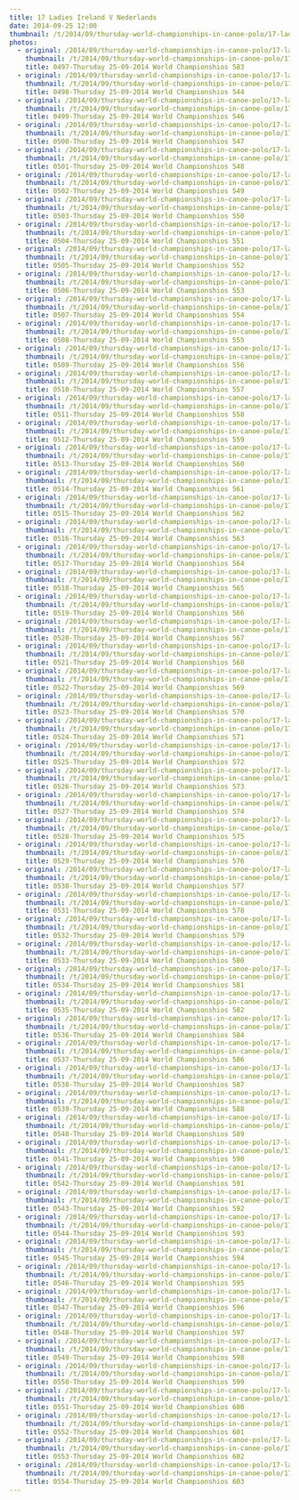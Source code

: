 ```yaml
---
title: 17 Ladies Ireland V Nederlands
date: 2014-09-25 12:00
thumbnail: /t/2014/09/thursday-world-championships-in-canoe-polo/17-ladies-ireland-v-nederlands/0497-thursday-25-09-2014-world-championshios-583.jpg
photos:
  - original: /2014/09/thursday-world-championships-in-canoe-polo/17-ladies-ireland-v-nederlands/0497-thursday-25-09-2014-world-championshios-583.jpg
    thumbnail: /t/2014/09/thursday-world-championships-in-canoe-polo/17-ladies-ireland-v-nederlands/0497-thursday-25-09-2014-world-championshios-583.jpg
    title: 0497-Thursday 25-09-2014 World Championshios 583
  - original: /2014/09/thursday-world-championships-in-canoe-polo/17-ladies-ireland-v-nederlands/0498-thursday-25-09-2014-world-championshios-544.jpg
    thumbnail: /t/2014/09/thursday-world-championships-in-canoe-polo/17-ladies-ireland-v-nederlands/0498-thursday-25-09-2014-world-championshios-544.jpg
    title: 0498-Thursday 25-09-2014 World Championshios 544
  - original: /2014/09/thursday-world-championships-in-canoe-polo/17-ladies-ireland-v-nederlands/0499-thursday-25-09-2014-world-championshios-546.jpg
    thumbnail: /t/2014/09/thursday-world-championships-in-canoe-polo/17-ladies-ireland-v-nederlands/0499-thursday-25-09-2014-world-championshios-546.jpg
    title: 0499-Thursday 25-09-2014 World Championshios 546
  - original: /2014/09/thursday-world-championships-in-canoe-polo/17-ladies-ireland-v-nederlands/0500-thursday-25-09-2014-world-championshios-547.jpg
    thumbnail: /t/2014/09/thursday-world-championships-in-canoe-polo/17-ladies-ireland-v-nederlands/0500-thursday-25-09-2014-world-championshios-547.jpg
    title: 0500-Thursday 25-09-2014 World Championshios 547
  - original: /2014/09/thursday-world-championships-in-canoe-polo/17-ladies-ireland-v-nederlands/0501-thursday-25-09-2014-world-championshios-548.jpg
    thumbnail: /t/2014/09/thursday-world-championships-in-canoe-polo/17-ladies-ireland-v-nederlands/0501-thursday-25-09-2014-world-championshios-548.jpg
    title: 0501-Thursday 25-09-2014 World Championshios 548
  - original: /2014/09/thursday-world-championships-in-canoe-polo/17-ladies-ireland-v-nederlands/0502-thursday-25-09-2014-world-championshios-549.jpg
    thumbnail: /t/2014/09/thursday-world-championships-in-canoe-polo/17-ladies-ireland-v-nederlands/0502-thursday-25-09-2014-world-championshios-549.jpg
    title: 0502-Thursday 25-09-2014 World Championshios 549
  - original: /2014/09/thursday-world-championships-in-canoe-polo/17-ladies-ireland-v-nederlands/0503-thursday-25-09-2014-world-championshios-550.jpg
    thumbnail: /t/2014/09/thursday-world-championships-in-canoe-polo/17-ladies-ireland-v-nederlands/0503-thursday-25-09-2014-world-championshios-550.jpg
    title: 0503-Thursday 25-09-2014 World Championshios 550
  - original: /2014/09/thursday-world-championships-in-canoe-polo/17-ladies-ireland-v-nederlands/0504-thursday-25-09-2014-world-championshios-551.jpg
    thumbnail: /t/2014/09/thursday-world-championships-in-canoe-polo/17-ladies-ireland-v-nederlands/0504-thursday-25-09-2014-world-championshios-551.jpg
    title: 0504-Thursday 25-09-2014 World Championshios 551
  - original: /2014/09/thursday-world-championships-in-canoe-polo/17-ladies-ireland-v-nederlands/0505-thursday-25-09-2014-world-championshios-552.jpg
    thumbnail: /t/2014/09/thursday-world-championships-in-canoe-polo/17-ladies-ireland-v-nederlands/0505-thursday-25-09-2014-world-championshios-552.jpg
    title: 0505-Thursday 25-09-2014 World Championshios 552
  - original: /2014/09/thursday-world-championships-in-canoe-polo/17-ladies-ireland-v-nederlands/0506-thursday-25-09-2014-world-championshios-553.jpg
    thumbnail: /t/2014/09/thursday-world-championships-in-canoe-polo/17-ladies-ireland-v-nederlands/0506-thursday-25-09-2014-world-championshios-553.jpg
    title: 0506-Thursday 25-09-2014 World Championshios 553
  - original: /2014/09/thursday-world-championships-in-canoe-polo/17-ladies-ireland-v-nederlands/0507-thursday-25-09-2014-world-championshios-554.jpg
    thumbnail: /t/2014/09/thursday-world-championships-in-canoe-polo/17-ladies-ireland-v-nederlands/0507-thursday-25-09-2014-world-championshios-554.jpg
    title: 0507-Thursday 25-09-2014 World Championshios 554
  - original: /2014/09/thursday-world-championships-in-canoe-polo/17-ladies-ireland-v-nederlands/0508-thursday-25-09-2014-world-championshios-555.jpg
    thumbnail: /t/2014/09/thursday-world-championships-in-canoe-polo/17-ladies-ireland-v-nederlands/0508-thursday-25-09-2014-world-championshios-555.jpg
    title: 0508-Thursday 25-09-2014 World Championshios 555
  - original: /2014/09/thursday-world-championships-in-canoe-polo/17-ladies-ireland-v-nederlands/0509-thursday-25-09-2014-world-championshios-556.jpg
    thumbnail: /t/2014/09/thursday-world-championships-in-canoe-polo/17-ladies-ireland-v-nederlands/0509-thursday-25-09-2014-world-championshios-556.jpg
    title: 0509-Thursday 25-09-2014 World Championshios 556
  - original: /2014/09/thursday-world-championships-in-canoe-polo/17-ladies-ireland-v-nederlands/0510-thursday-25-09-2014-world-championshios-557.jpg
    thumbnail: /t/2014/09/thursday-world-championships-in-canoe-polo/17-ladies-ireland-v-nederlands/0510-thursday-25-09-2014-world-championshios-557.jpg
    title: 0510-Thursday 25-09-2014 World Championshios 557
  - original: /2014/09/thursday-world-championships-in-canoe-polo/17-ladies-ireland-v-nederlands/0511-thursday-25-09-2014-world-championshios-558.jpg
    thumbnail: /t/2014/09/thursday-world-championships-in-canoe-polo/17-ladies-ireland-v-nederlands/0511-thursday-25-09-2014-world-championshios-558.jpg
    title: 0511-Thursday 25-09-2014 World Championshios 558
  - original: /2014/09/thursday-world-championships-in-canoe-polo/17-ladies-ireland-v-nederlands/0512-thursday-25-09-2014-world-championshios-559.jpg
    thumbnail: /t/2014/09/thursday-world-championships-in-canoe-polo/17-ladies-ireland-v-nederlands/0512-thursday-25-09-2014-world-championshios-559.jpg
    title: 0512-Thursday 25-09-2014 World Championshios 559
  - original: /2014/09/thursday-world-championships-in-canoe-polo/17-ladies-ireland-v-nederlands/0513-thursday-25-09-2014-world-championshios-560.jpg
    thumbnail: /t/2014/09/thursday-world-championships-in-canoe-polo/17-ladies-ireland-v-nederlands/0513-thursday-25-09-2014-world-championshios-560.jpg
    title: 0513-Thursday 25-09-2014 World Championshios 560
  - original: /2014/09/thursday-world-championships-in-canoe-polo/17-ladies-ireland-v-nederlands/0514-thursday-25-09-2014-world-championshios-561.jpg
    thumbnail: /t/2014/09/thursday-world-championships-in-canoe-polo/17-ladies-ireland-v-nederlands/0514-thursday-25-09-2014-world-championshios-561.jpg
    title: 0514-Thursday 25-09-2014 World Championshios 561
  - original: /2014/09/thursday-world-championships-in-canoe-polo/17-ladies-ireland-v-nederlands/0515-thursday-25-09-2014-world-championshios-562.jpg
    thumbnail: /t/2014/09/thursday-world-championships-in-canoe-polo/17-ladies-ireland-v-nederlands/0515-thursday-25-09-2014-world-championshios-562.jpg
    title: 0515-Thursday 25-09-2014 World Championshios 562
  - original: /2014/09/thursday-world-championships-in-canoe-polo/17-ladies-ireland-v-nederlands/0516-thursday-25-09-2014-world-championshios-563.jpg
    thumbnail: /t/2014/09/thursday-world-championships-in-canoe-polo/17-ladies-ireland-v-nederlands/0516-thursday-25-09-2014-world-championshios-563.jpg
    title: 0516-Thursday 25-09-2014 World Championshios 563
  - original: /2014/09/thursday-world-championships-in-canoe-polo/17-ladies-ireland-v-nederlands/0517-thursday-25-09-2014-world-championshios-564.jpg
    thumbnail: /t/2014/09/thursday-world-championships-in-canoe-polo/17-ladies-ireland-v-nederlands/0517-thursday-25-09-2014-world-championshios-564.jpg
    title: 0517-Thursday 25-09-2014 World Championshios 564
  - original: /2014/09/thursday-world-championships-in-canoe-polo/17-ladies-ireland-v-nederlands/0518-thursday-25-09-2014-world-championshios-565.jpg
    thumbnail: /t/2014/09/thursday-world-championships-in-canoe-polo/17-ladies-ireland-v-nederlands/0518-thursday-25-09-2014-world-championshios-565.jpg
    title: 0518-Thursday 25-09-2014 World Championshios 565
  - original: /2014/09/thursday-world-championships-in-canoe-polo/17-ladies-ireland-v-nederlands/0519-thursday-25-09-2014-world-championshios-566.jpg
    thumbnail: /t/2014/09/thursday-world-championships-in-canoe-polo/17-ladies-ireland-v-nederlands/0519-thursday-25-09-2014-world-championshios-566.jpg
    title: 0519-Thursday 25-09-2014 World Championshios 566
  - original: /2014/09/thursday-world-championships-in-canoe-polo/17-ladies-ireland-v-nederlands/0520-thursday-25-09-2014-world-championshios-567.jpg
    thumbnail: /t/2014/09/thursday-world-championships-in-canoe-polo/17-ladies-ireland-v-nederlands/0520-thursday-25-09-2014-world-championshios-567.jpg
    title: 0520-Thursday 25-09-2014 World Championshios 567
  - original: /2014/09/thursday-world-championships-in-canoe-polo/17-ladies-ireland-v-nederlands/0521-thursday-25-09-2014-world-championshios-568.jpg
    thumbnail: /t/2014/09/thursday-world-championships-in-canoe-polo/17-ladies-ireland-v-nederlands/0521-thursday-25-09-2014-world-championshios-568.jpg
    title: 0521-Thursday 25-09-2014 World Championshios 568
  - original: /2014/09/thursday-world-championships-in-canoe-polo/17-ladies-ireland-v-nederlands/0522-thursday-25-09-2014-world-championshios-569.jpg
    thumbnail: /t/2014/09/thursday-world-championships-in-canoe-polo/17-ladies-ireland-v-nederlands/0522-thursday-25-09-2014-world-championshios-569.jpg
    title: 0522-Thursday 25-09-2014 World Championshios 569
  - original: /2014/09/thursday-world-championships-in-canoe-polo/17-ladies-ireland-v-nederlands/0523-thursday-25-09-2014-world-championshios-570.jpg
    thumbnail: /t/2014/09/thursday-world-championships-in-canoe-polo/17-ladies-ireland-v-nederlands/0523-thursday-25-09-2014-world-championshios-570.jpg
    title: 0523-Thursday 25-09-2014 World Championshios 570
  - original: /2014/09/thursday-world-championships-in-canoe-polo/17-ladies-ireland-v-nederlands/0524-thursday-25-09-2014-world-championshios-571.jpg
    thumbnail: /t/2014/09/thursday-world-championships-in-canoe-polo/17-ladies-ireland-v-nederlands/0524-thursday-25-09-2014-world-championshios-571.jpg
    title: 0524-Thursday 25-09-2014 World Championshios 571
  - original: /2014/09/thursday-world-championships-in-canoe-polo/17-ladies-ireland-v-nederlands/0525-thursday-25-09-2014-world-championshios-572.jpg
    thumbnail: /t/2014/09/thursday-world-championships-in-canoe-polo/17-ladies-ireland-v-nederlands/0525-thursday-25-09-2014-world-championshios-572.jpg
    title: 0525-Thursday 25-09-2014 World Championshios 572
  - original: /2014/09/thursday-world-championships-in-canoe-polo/17-ladies-ireland-v-nederlands/0526-thursday-25-09-2014-world-championshios-573.jpg
    thumbnail: /t/2014/09/thursday-world-championships-in-canoe-polo/17-ladies-ireland-v-nederlands/0526-thursday-25-09-2014-world-championshios-573.jpg
    title: 0526-Thursday 25-09-2014 World Championshios 573
  - original: /2014/09/thursday-world-championships-in-canoe-polo/17-ladies-ireland-v-nederlands/0527-thursday-25-09-2014-world-championshios-574.jpg
    thumbnail: /t/2014/09/thursday-world-championships-in-canoe-polo/17-ladies-ireland-v-nederlands/0527-thursday-25-09-2014-world-championshios-574.jpg
    title: 0527-Thursday 25-09-2014 World Championshios 574
  - original: /2014/09/thursday-world-championships-in-canoe-polo/17-ladies-ireland-v-nederlands/0528-thursday-25-09-2014-world-championshios-575.jpg
    thumbnail: /t/2014/09/thursday-world-championships-in-canoe-polo/17-ladies-ireland-v-nederlands/0528-thursday-25-09-2014-world-championshios-575.jpg
    title: 0528-Thursday 25-09-2014 World Championshios 575
  - original: /2014/09/thursday-world-championships-in-canoe-polo/17-ladies-ireland-v-nederlands/0529-thursday-25-09-2014-world-championshios-576.jpg
    thumbnail: /t/2014/09/thursday-world-championships-in-canoe-polo/17-ladies-ireland-v-nederlands/0529-thursday-25-09-2014-world-championshios-576.jpg
    title: 0529-Thursday 25-09-2014 World Championshios 576
  - original: /2014/09/thursday-world-championships-in-canoe-polo/17-ladies-ireland-v-nederlands/0530-thursday-25-09-2014-world-championshios-577.jpg
    thumbnail: /t/2014/09/thursday-world-championships-in-canoe-polo/17-ladies-ireland-v-nederlands/0530-thursday-25-09-2014-world-championshios-577.jpg
    title: 0530-Thursday 25-09-2014 World Championshios 577
  - original: /2014/09/thursday-world-championships-in-canoe-polo/17-ladies-ireland-v-nederlands/0531-thursday-25-09-2014-world-championshios-578.jpg
    thumbnail: /t/2014/09/thursday-world-championships-in-canoe-polo/17-ladies-ireland-v-nederlands/0531-thursday-25-09-2014-world-championshios-578.jpg
    title: 0531-Thursday 25-09-2014 World Championshios 578
  - original: /2014/09/thursday-world-championships-in-canoe-polo/17-ladies-ireland-v-nederlands/0532-thursday-25-09-2014-world-championshios-579.jpg
    thumbnail: /t/2014/09/thursday-world-championships-in-canoe-polo/17-ladies-ireland-v-nederlands/0532-thursday-25-09-2014-world-championshios-579.jpg
    title: 0532-Thursday 25-09-2014 World Championshios 579
  - original: /2014/09/thursday-world-championships-in-canoe-polo/17-ladies-ireland-v-nederlands/0533-thursday-25-09-2014-world-championshios-580.jpg
    thumbnail: /t/2014/09/thursday-world-championships-in-canoe-polo/17-ladies-ireland-v-nederlands/0533-thursday-25-09-2014-world-championshios-580.jpg
    title: 0533-Thursday 25-09-2014 World Championshios 580
  - original: /2014/09/thursday-world-championships-in-canoe-polo/17-ladies-ireland-v-nederlands/0534-thursday-25-09-2014-world-championshios-581.jpg
    thumbnail: /t/2014/09/thursday-world-championships-in-canoe-polo/17-ladies-ireland-v-nederlands/0534-thursday-25-09-2014-world-championshios-581.jpg
    title: 0534-Thursday 25-09-2014 World Championshios 581
  - original: /2014/09/thursday-world-championships-in-canoe-polo/17-ladies-ireland-v-nederlands/0535-thursday-25-09-2014-world-championshios-582.jpg
    thumbnail: /t/2014/09/thursday-world-championships-in-canoe-polo/17-ladies-ireland-v-nederlands/0535-thursday-25-09-2014-world-championshios-582.jpg
    title: 0535-Thursday 25-09-2014 World Championshios 582
  - original: /2014/09/thursday-world-championships-in-canoe-polo/17-ladies-ireland-v-nederlands/0536-thursday-25-09-2014-world-championshios-584.jpg
    thumbnail: /t/2014/09/thursday-world-championships-in-canoe-polo/17-ladies-ireland-v-nederlands/0536-thursday-25-09-2014-world-championshios-584.jpg
    title: 0536-Thursday 25-09-2014 World Championshios 584
  - original: /2014/09/thursday-world-championships-in-canoe-polo/17-ladies-ireland-v-nederlands/0537-thursday-25-09-2014-world-championshios-586.jpg
    thumbnail: /t/2014/09/thursday-world-championships-in-canoe-polo/17-ladies-ireland-v-nederlands/0537-thursday-25-09-2014-world-championshios-586.jpg
    title: 0537-Thursday 25-09-2014 World Championshios 586
  - original: /2014/09/thursday-world-championships-in-canoe-polo/17-ladies-ireland-v-nederlands/0538-thursday-25-09-2014-world-championshios-587.jpg
    thumbnail: /t/2014/09/thursday-world-championships-in-canoe-polo/17-ladies-ireland-v-nederlands/0538-thursday-25-09-2014-world-championshios-587.jpg
    title: 0538-Thursday 25-09-2014 World Championshios 587
  - original: /2014/09/thursday-world-championships-in-canoe-polo/17-ladies-ireland-v-nederlands/0539-thursday-25-09-2014-world-championshios-588.jpg
    thumbnail: /t/2014/09/thursday-world-championships-in-canoe-polo/17-ladies-ireland-v-nederlands/0539-thursday-25-09-2014-world-championshios-588.jpg
    title: 0539-Thursday 25-09-2014 World Championshios 588
  - original: /2014/09/thursday-world-championships-in-canoe-polo/17-ladies-ireland-v-nederlands/0540-thursday-25-09-2014-world-championshios-589.jpg
    thumbnail: /t/2014/09/thursday-world-championships-in-canoe-polo/17-ladies-ireland-v-nederlands/0540-thursday-25-09-2014-world-championshios-589.jpg
    title: 0540-Thursday 25-09-2014 World Championshios 589
  - original: /2014/09/thursday-world-championships-in-canoe-polo/17-ladies-ireland-v-nederlands/0541-thursday-25-09-2014-world-championshios-590.jpg
    thumbnail: /t/2014/09/thursday-world-championships-in-canoe-polo/17-ladies-ireland-v-nederlands/0541-thursday-25-09-2014-world-championshios-590.jpg
    title: 0541-Thursday 25-09-2014 World Championshios 590
  - original: /2014/09/thursday-world-championships-in-canoe-polo/17-ladies-ireland-v-nederlands/0542-thursday-25-09-2014-world-championshios-591.jpg
    thumbnail: /t/2014/09/thursday-world-championships-in-canoe-polo/17-ladies-ireland-v-nederlands/0542-thursday-25-09-2014-world-championshios-591.jpg
    title: 0542-Thursday 25-09-2014 World Championshios 591
  - original: /2014/09/thursday-world-championships-in-canoe-polo/17-ladies-ireland-v-nederlands/0543-thursday-25-09-2014-world-championshios-592.jpg
    thumbnail: /t/2014/09/thursday-world-championships-in-canoe-polo/17-ladies-ireland-v-nederlands/0543-thursday-25-09-2014-world-championshios-592.jpg
    title: 0543-Thursday 25-09-2014 World Championshios 592
  - original: /2014/09/thursday-world-championships-in-canoe-polo/17-ladies-ireland-v-nederlands/0544-thursday-25-09-2014-world-championshios-593.jpg
    thumbnail: /t/2014/09/thursday-world-championships-in-canoe-polo/17-ladies-ireland-v-nederlands/0544-thursday-25-09-2014-world-championshios-593.jpg
    title: 0544-Thursday 25-09-2014 World Championshios 593
  - original: /2014/09/thursday-world-championships-in-canoe-polo/17-ladies-ireland-v-nederlands/0545-thursday-25-09-2014-world-championshios-594.jpg
    thumbnail: /t/2014/09/thursday-world-championships-in-canoe-polo/17-ladies-ireland-v-nederlands/0545-thursday-25-09-2014-world-championshios-594.jpg
    title: 0545-Thursday 25-09-2014 World Championshios 594
  - original: /2014/09/thursday-world-championships-in-canoe-polo/17-ladies-ireland-v-nederlands/0546-thursday-25-09-2014-world-championshios-595.jpg
    thumbnail: /t/2014/09/thursday-world-championships-in-canoe-polo/17-ladies-ireland-v-nederlands/0546-thursday-25-09-2014-world-championshios-595.jpg
    title: 0546-Thursday 25-09-2014 World Championshios 595
  - original: /2014/09/thursday-world-championships-in-canoe-polo/17-ladies-ireland-v-nederlands/0547-thursday-25-09-2014-world-championshios-596.jpg
    thumbnail: /t/2014/09/thursday-world-championships-in-canoe-polo/17-ladies-ireland-v-nederlands/0547-thursday-25-09-2014-world-championshios-596.jpg
    title: 0547-Thursday 25-09-2014 World Championshios 596
  - original: /2014/09/thursday-world-championships-in-canoe-polo/17-ladies-ireland-v-nederlands/0548-thursday-25-09-2014-world-championshios-597.jpg
    thumbnail: /t/2014/09/thursday-world-championships-in-canoe-polo/17-ladies-ireland-v-nederlands/0548-thursday-25-09-2014-world-championshios-597.jpg
    title: 0548-Thursday 25-09-2014 World Championshios 597
  - original: /2014/09/thursday-world-championships-in-canoe-polo/17-ladies-ireland-v-nederlands/0549-thursday-25-09-2014-world-championshios-598.jpg
    thumbnail: /t/2014/09/thursday-world-championships-in-canoe-polo/17-ladies-ireland-v-nederlands/0549-thursday-25-09-2014-world-championshios-598.jpg
    title: 0549-Thursday 25-09-2014 World Championshios 598
  - original: /2014/09/thursday-world-championships-in-canoe-polo/17-ladies-ireland-v-nederlands/0550-thursday-25-09-2014-world-championshios-599.jpg
    thumbnail: /t/2014/09/thursday-world-championships-in-canoe-polo/17-ladies-ireland-v-nederlands/0550-thursday-25-09-2014-world-championshios-599.jpg
    title: 0550-Thursday 25-09-2014 World Championshios 599
  - original: /2014/09/thursday-world-championships-in-canoe-polo/17-ladies-ireland-v-nederlands/0551-thursday-25-09-2014-world-championshios-600.jpg
    thumbnail: /t/2014/09/thursday-world-championships-in-canoe-polo/17-ladies-ireland-v-nederlands/0551-thursday-25-09-2014-world-championshios-600.jpg
    title: 0551-Thursday 25-09-2014 World Championshios 600
  - original: /2014/09/thursday-world-championships-in-canoe-polo/17-ladies-ireland-v-nederlands/0552-thursday-25-09-2014-world-championshios-601.jpg
    thumbnail: /t/2014/09/thursday-world-championships-in-canoe-polo/17-ladies-ireland-v-nederlands/0552-thursday-25-09-2014-world-championshios-601.jpg
    title: 0552-Thursday 25-09-2014 World Championshios 601
  - original: /2014/09/thursday-world-championships-in-canoe-polo/17-ladies-ireland-v-nederlands/0553-thursday-25-09-2014-world-championshios-602.jpg
    thumbnail: /t/2014/09/thursday-world-championships-in-canoe-polo/17-ladies-ireland-v-nederlands/0553-thursday-25-09-2014-world-championshios-602.jpg
    title: 0553-Thursday 25-09-2014 World Championshios 602
  - original: /2014/09/thursday-world-championships-in-canoe-polo/17-ladies-ireland-v-nederlands/0554-thursday-25-09-2014-world-championshios-603.jpg
    thumbnail: /t/2014/09/thursday-world-championships-in-canoe-polo/17-ladies-ireland-v-nederlands/0554-thursday-25-09-2014-world-championshios-603.jpg
    title: 0554-Thursday 25-09-2014 World Championshios 603
---
```

